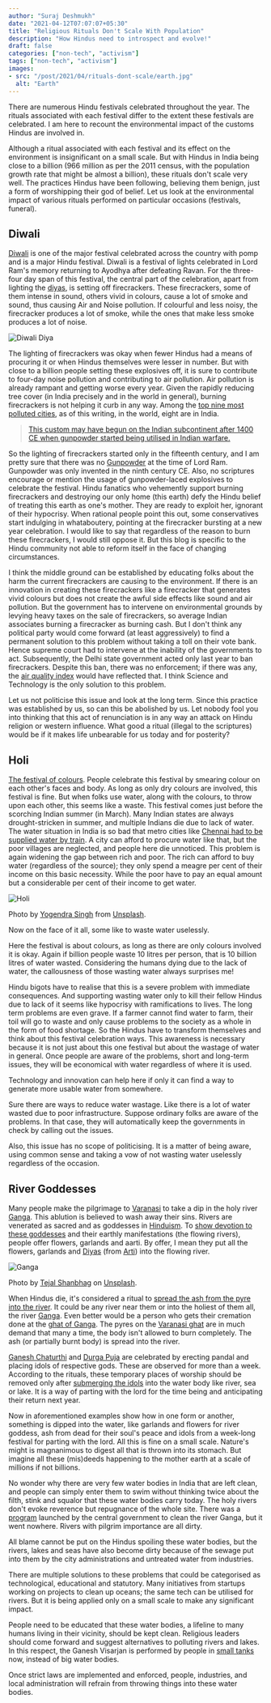 ```yaml
---
author: "Suraj Deshmukh"
date: "2021-04-12T07:07:07+05:30"
title: "Religious Rituals Don't Scale With Population"
description: "How Hindus need to introspect and evolve!"
draft: false
categories: ["non-tech", "activism"]
tags: ["non-tech", "activism"]
images:
- src: "/post/2021/04/rituals-dont-scale/earth.jpg"
  alt: "Earth"
---
```


There are numerous Hindu festivals celebrated throughout the year. The rituals associated with each festival differ to the extent these festivals are celebrated. I am here to recount the environmental impact of the customs Hindus are involved in.

Although a ritual associated with each festival and its effect on the environment is insignificant on a small scale. But with Hindus in India being close to a billion (966 million as per the 2011 census, with the population growth rate that might be almost a billion), these rituals don't scale very well. The practices Hindus have been following, believing them benign, just a form of worshipping their god of belief. Let us look at the environmental impact of various rituals performed on particular occasions (festivals, funeral).

## Diwali

[Diwali](https://en.wikipedia.org/wiki/Diwali) is one of the major festival celebrated across the country with pomp and is a major Hindu festival. Diwali is a festival of lights celebrated in Lord Ram's memory returning to Ayodhya after defeating Ravan. For the three-four day span of this festival, the central part of the celebration, apart from lighting the [diyas](https://en.wikipedia.org/wiki/Oil_lamp), is setting off firecrackers. These firecrackers, some of them intense in sound, others vivid in colours, cause a lot of smoke and sound, thus causing Air and Noise pollution. If colourful and less noisy, the firecracker produces a lot of smoke, while the ones that make less smoke produces a lot of noise.

![Diwali Diya](/post/2021/04/rituals-dont-scale/diya.jpg "Diwali Diya")

The lighting of firecrackers was okay when fewer Hindus had a means of procuring it or when Hindus themselves were lesser in number. But with close to a billion people setting these explosives off, it is sure to contribute to four-day noise pollution and contributing to air pollution. Air pollution is already rampant and getting worse every year. Given the rapidly reducing tree cover (in India precisely and in the world in general), burning firecrackers is not helping it curb in any way. Among the [top nine most polluted cities](https://en.wikipedia.org/wiki/Air_pollution#Cities), as of this writing, in the world, eight are in India.

> [This custom may have begun on the Indian subcontinent after 1400 CE when gunpowder started being utilised in Indian warfare.](https://en.wikipedia.org/wiki/Firecracker#India)

So the lighting of firecrackers started only in the fifteenth century, and I am pretty sure that there was no [Gunpowder](https://en.wikipedia.org/wiki/Gunpowder#China) at the time of Lord Ram. Gunpowder was only invented in the ninth century CE. Also, no scriptures encourage or mention the usage of gunpowder-laced explosives to celebrate the festival. Hindu fanatics who vehemently support burning firecrackers and destroying our only home (this earth) defy the Hindu belief of treating this earth as one's mother. They are ready to exploit her, ignorant of their hypocrisy. When rational people point this out, some conservatives start indulging in whataboutery, pointing at the firecracker bursting at a new year celebration. I would like to say that regardless of the reason to burn these firecrackers, I would still oppose it. But this blog is specific to the Hindu community not able to reform itself in the face of changing circumstances.

I think the middle ground can be established by educating folks about the harm the current firecrackers are causing to the environment. If there is an innovation in creating these firecrackers like a firecracker that generates vivid colours but does not create the awful side effects like sound and air pollution. But the government has to intervene on environmental grounds by levying heavy taxes on the sale of firecrackers, so average Indian associates burning a firecracker as burning cash. But I don't think any political party would come forward (at least aggressively) to find a permanent solution to this problem without taking a toll on their vote bank. Hence supreme court had to intervene at the inability of the governments to act. Subsequently, the Delhi state government acted only last year to ban firecrackers. Despite this ban, there was no enforcement; if there was any, the [air quality index](https://www.thehindu.com/news/cities/Delhi/worst-air-quality-on-deepavali-in-four-years/article33104493.ece) would have reflected that. I think Science and Technology is the only solution to this problem.

Let us not politicise this issue and look at the long term. Since this practice was established by us, so can this be abolished by us. Let nobody fool you into thinking that this act of renunciation is in any way an attack on Hindu religion or western influence. What good a ritual (illegal to the scriptures) would be if it makes life unbearable for us today and for posterity?

## Holi

[The festival of colours](https://en.wikipedia.org/wiki/Holi). People celebrate this festival by smearing colour on each other's faces and body. As long as only dry colours are involved, this festival is fine. But when folks use water, along with the colours, to throw upon each other, this seems like a waste. This festival comes just before the scorching Indian summer (in March). Many Indian states are always drought-stricken in summer, and multiple Indians die due to lack of water. The water situation in India is so bad that metro cities like [Chennai had to be supplied water by train](https://www.livemint.com/news/india/first-train-carrying-50-wagons-of-water-is-on-its-way-to-chennai-from-vellore-1562906892126.html). A city can afford to procure water like that, but the poor villages are neglected, and people here die unnoticed. This problem is again widening the gap between rich and poor. The rich can afford to buy water (regardless of the source); they only spend a meagre per cent of their income on this basic necessity. While the poor have to pay an equal amount but a considerable per cent of their income to get water.

![Holi](/post/2021/04/rituals-dont-scale/holi.jpg "Holi")

Photo by [Yogendra Singh](https://unsplash.com/@yogendras31) from [Unsplash](https://unsplash.com).


Now on the face of it all, some like to waste water uselessly.

Here the festival is about colours, as long as there are only colours involved it is okay. Again if billion people waste 10 litres per person, that is 10 billion litres of water wasted. Considering the humans dying due to the lack of water, the callousness of those wasting water always surprises me!

Hindu bigots have to realise that this is a severe problem with immediate consequences. And supporting wasting water only to kill their fellow Hindus due to lack of it seems like hypocrisy with ramifications to lives. The long term problems are even grave. If a farmer cannot find water to farm, their toil will go to waste and only cause problems to the society as a whole in the form of food shortage. So the Hindus have to transform themselves and think about this festival celebration ways. This awareness is necessary because it is not just about this one festival but about the wastage of water in general. Once people are aware of the problems, short and long-term issues, they will be economical with water regardless of where it is used.

Technology and innovation can help here if only it can find a way to generate more usable water from somewhere.

Sure there are ways to reduce water wastage. Like there is a lot of water wasted due to poor infrastructure. Suppose ordinary folks are aware of the problems. In that case, they will automatically keep the governments in check by calling out the issues.

Also, this issue has no scope of politicising. It is a matter of being aware, using common sense and taking a vow of not wasting water uselessly regardless of the occasion.

## River Goddesses

Many people make the pilgrimage to [Varanasi](https://en.wikipedia.org/wiki/Varanasi) to take a dip in the holy river [Ganga](https://en.wikipedia.org/wiki/Ganges). This ablution is believed to wash away their sins. Rivers are venerated as sacred and as goddesses in [Hinduism](https://en.wikipedia.org/wiki/Rivers_in_Hinduism). To [show devotion to these goddesses](https://en.wikipedia.org/wiki/Ganges#Embodiment_of_sacredness) and their earthly manifestations (the flowing rivers), people offer flowers, garlands and aarti. By offer, I mean they put all the flowers, garlands and [Diyas](https://en.wikipedia.org/wiki/Diya_(lamp)) (from [Arti](https://en.wikipedia.org/wiki/Arti_(Hinduism))) into the flowing river.

![Ganga](/post/2021/04/rituals-dont-scale/ganga.jpg "Ganga")

Photo by [Tejal Shanbhag](https://unsplash.com/@tejalshanbhag) on [Unsplash](https://unsplash.com).

When Hindus die, it's considered a ritual to [spread the ash from the pyre into the river](https://en.wikipedia.org/wiki/Cremation#Indian_religions). It could be any river near them or into the holiest of them all, the river [Ganga](https://en.wikipedia.org/wiki/Ganges). Even better would be a person who gets their cremation done at the [ghat of Ganga](https://en.wikipedia.org/wiki/Ghats_in_Varanasi#Cremation_on_ghats). The pyres on the [Varanasi ghat](https://en.wikipedia.org/wiki/Ghats_in_Varanasi) are in much demand that many a time, the body isn't allowed to burn completely. The ash (or partially burnt body) is spread into the river.

[Ganesh Chaturthi](https://en.wikipedia.org/wiki/Ganesh_Chaturthi) and [Durga Puja](https://en.wikipedia.org/wiki/Durga_Puja) are celebrated by erecting pandal and placing idols of respective gods. These are observed for more than a week. According to the rituals, these temporary places of worship should be removed only after [submerging the idols](https://en.wikipedia.org/wiki/Ganesh_Chaturthi#Visarjan/Nimajjinam) into the water body like river, sea or lake. It is a way of parting with the lord for the time being and anticipating their return next year.

Now in aforementioned examples show how in one form or another, something is dipped into the water, like garlands and flowers for river goddess, ash from dead for their soul's peace and idols from a week-long festival for parting with the lord. All this is fine on a small scale. Nature's might is magnanimous to digest all that is thrown into its stomach. But imagine all these (mis)deeds happening to the mother earth at a scale of millions if not billions.

No wonder why there are very few water bodies in India that are left clean, and people can simply enter them to swim without thinking twice about the filth, stink and squalor that these water bodies carry today. The holy rivers don't evoke reverence but repugnance of the whole site. There was a [program](https://en.wikipedia.org/wiki/Pollution_of_the_Ganges#Namami_Gange_Programme) launched by the central government to clean the river Ganga, but it went nowhere. Rivers with pilgrim importance are all dirty.

All blame cannot be put on the Hindus spoiling these water bodies, but the rivers, lakes and seas have also become dirty because of the sewage put into them by the city administrations and untreated water from industries.

There are multiple solutions to these problems that could be categorised as technological, educational and statutory. Many initiatives from startups working on projects to clean up oceans; the same tech can be utilised for rivers. But it is being applied only on a small scale to make any significant impact.

People need to be educated that these water bodies, a lifeline to many humans living in their vicinity, should be kept clean. Religious leaders should come forward and suggest alternatives to polluting rivers and lakes. In this respect, the Ganesh Visarjan is performed by people in [small tanks](https://www.thebetterindia.com/113139/special-tanks-hyderabad-will-keep-lakes-green-ganesh-chaturthi/) now, instead of big water bodies.

Once strict laws are implemented and enforced, people, industries, and local administration will refrain from throwing things into these water bodies.
